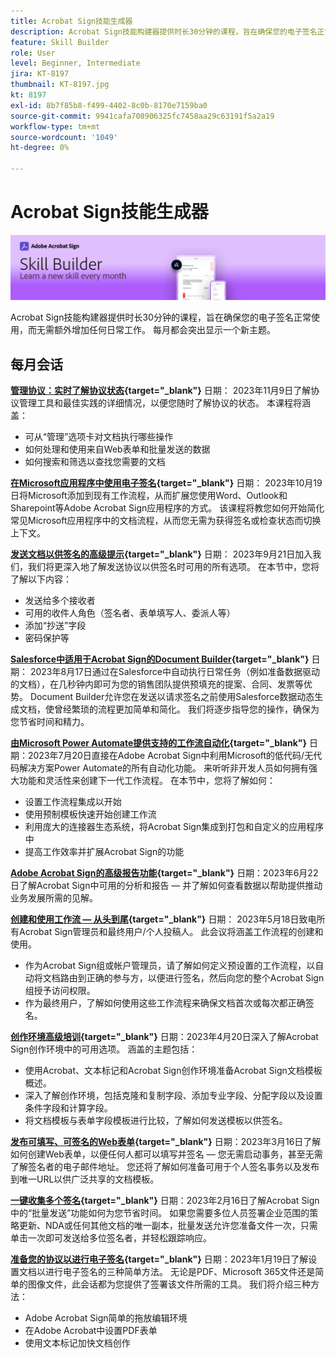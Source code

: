 ```yaml
---
title: Acrobat Sign技能生成器
description: Acrobat Sign技能构建器提供时长30分钟的课程，旨在确保您的电子签名正常使用，而不会增加任何额外的工作量
feature: Skill Builder
role: User
level: Beginner, Intermediate
jira: KT-8197
thumbnail: KT-8197.jpg
kt: 8197
exl-id: 8b7f85b8-f499-4402-8c0b-8170e7159ba0
source-git-commit: 9941cafa708906325fc7458aa29c63191f5a2a19
workflow-type: tm+mt
source-wordcount: '1049'
ht-degree: 0%

---
```


# Acrobat Sign技能生成器

![技能生成器横幅](../assets/SB_Hero.png)

Acrobat Sign技能构建器提供时长30分钟的课程，旨在确保您的电子签名正常使用，而无需额外增加任何日常工作。 每月都会突出显示一个新主题。

## 每月会话

**[管理协议：实时了解协议状态](https://teamwork.adobe.com/adobe-sign-skill-builder/attendease/networking/experience/aad26d3c-699b-4d99-a272-30bcbfbc1bf2/e1b6dd21-c94a-4c1b-9eeb-abec464e3cbd){target="_blank"}**
日期： 2023年11月9日了解协议管理工具和最佳实践的详细情况，以便您随时了解协议的状态。 本课程将涵盖：

* 可从“管理”选项卡对文档执行哪些操作
* 如何处理和使用来自Web表单和批量发送的数据
* 如何搜索和筛选以查找您需要的文档

**[在Microsoft应用程序中使用电子签名](https://teamwork.adobe.com/adobe-sign-skill-builder/attendease/networking/experience/7c88319e-04b7-4560-aad3-ba288d5cfc76/3bd16192-c4c9-4d66-9b1c-575ddcc3c6bb){target="_blank"}**
日期： 2023年10月19日将Microsoft添加到现有工作流程，从而扩展您使用Word、Outlook和Sharepoint等Adobe Acrobat Sign应用程序的方式。 该课程将教您如何开始简化常见Microsoft应用程序中的文档流程，从而您无需为获得签名或检查状态而切换上下文。

**[发送文档以供签名的高级提示](https://teamwork.adobe.com/adobe-sign-skill-builder/attendease/networking/experience/d326c8ab-3173-4c95-9e5a-0afeff4ce006/4bae4b11-516b-4e50-8f10-d116538fd710){target="_blank"}**
日期： 2023年9月21日加入我们，我们将更深入地了解发送协议以供签名时可用的所有选项。 在本节中，您将了解以下内容：

* 发送给多个接收者
* 可用的收件人角色（签名者、表单填写人、委派人等）
* 添加“抄送”字段
* 密码保护等

**[Salesforce中适用于Acrobat Sign的Document Builder](https://teamwork.adobe.com/adobe-sign-skill-builder/attendease/networking/experience/4c4e8632-ba24-445f-a567-a9e76429bdf5/0a2f68ed-9a21-4911-9e38-15943c0e3f9a){target="_blank"}**
日期： 2023年8月17日通过在Salesforce中自动执行日常任务（例如准备数据驱动的文档），在几秒钟内即可为您的销售团队提供预填充的提案、合同、发票等优势。 Document Builder允许您在发送以请求签名之前使用Salesforce数据动态生成文档，使曾经繁琐的流程更加简单和简化。 我们将逐步指导您的操作，确保为您节省时间和精力。

**[由Microsoft Power Automate提供支持的工作流自动化](https://teamwork.adobe.com/adobe-sign-skill-builder/attendease/networking/experience/8409ba8b-e4ee-4e99-80cc-33902027b80e/307d147e-4b85-4330-81af-5929f0dc5ae4){target="_blank"}**
日期：2023年7月20日直接在Adobe Acrobat Sign中利用Microsoft的低代码/无代码解决方案Power Automate的所有自动化功能。 来听听非开发人员如何拥有强大功能和灵活性来创建下一代工作流程。 在本节中，您将了解如何：

* 设置工作流程集成以开始
* 使用预制模板快速开始创建工作流
* 利用庞大的连接器生态系统，将Acrobat Sign集成到打包和自定义的应用程序中
* 提高工作效率并扩展Acrobat Sign的功能

**[Adobe Acrobat Sign的高级报告功能](https://adobe-sign-skill-builder.joinus.adobeevents.com/attendease/networking/experience/fa28b18d-ab38-47d4-8ae8-3e0161550bd3/60081eb2-f8a3-45b6-9d75-4f3a53b4c53a){target="_blank"}**
日期：2023年6月22日了解Acrobat Sign中可用的分析和报告 — 并了解如何查看数据以帮助提供推动业务发展所需的见解。

**[创建和使用工作流 — 从头到尾](https://teamwork.adobe.com/adobe-sign-skill-builder/attendease/networking/experience/0fc7ccc5-eb36-47f0-a0d3-1fa3648c8fcf/42a9bbad-0a54-4c8c-8002-597d549600fe){target="_blank"}**
日期： 2023年5月18日致电所有Acrobat Sign管理员和最终用户/个人投稿人。 此会议将涵盖工作流程的创建和使用。

* 作为Acrobat Sign组或帐户管理员，请了解如何定义预设置的工作流程，以自动将文档路由到正确的参与方，以便进行签名，然后向您的整个Acrobat Sign组授予访问权限。
* 作为最终用户，了解如何使用这些工作流程来确保文档首次或每次都正确签名。

**[创作环境高级培训](https://adobe-sign-skill-builder.joinus.adobeevents.com/attendease/networking/experience/30c06b3c-60f7-4293-9cd2-2544104d9140/85ffced9-7613-4382-b3a3-43ba227af5ba){target="_blank"}**
日期：2023年4月20日深入了解Acrobat Sign创作环境中的可用选项。 涵盖的主题包括：

* 使用Acrobat、文本标记和Acrobat Sign创作环境准备Acrobat Sign文档模板概述。
* 深入了解创作环境，包括克隆和复制字段、添加专业字段、分配字段以及设置条件字段和计算字段。
* 将文档模板与表单字段模板进行比较，了解如何发送模板以供签名。

**[发布可填写、可签名的Web表单](https://adobe-sign-skill-builder.joinus.adobeevents.com/attendease/networking/experience/265580bf-245a-4751-9b51-c6877192d13a/9ae41cae-a53e-4b71-a748-2df0ee2e14c8){target="_blank"}**
日期：2023年3月16日了解如何创建Web表单，以便任何人都可以填写并签名 — 您无需启动事务，甚至无需了解签名者的电子邮件地址。 您还将了解如何准备可用于个人签名事务以及发布到唯一URL以供广泛共享的文档模板。

**[一键收集多个签名](https://adobe-sign-skill-builder.joinus.adobeevents.com/attendease/networking/experience/552e5165-8762-4c73-9d41-8215d48a62cc/9d88acde-96fa-4d83-89e3-1296b94f4d90){target="_blank"}**
日期：2023年2月16日了解Acrobat Sign中的“批量发送”功能如何为您节省时间。 如果您需要多位人员签署企业范围的策略更新、NDA或任何其他文档的唯一副本，批量发送允许您准备文件一次，只需单击一次即可发送给多位签名者，并轻松跟踪响应。

**[准备您的协议以进行电子签名](https://adobe-sign-skill-builder.joinus.adobeevents.com/attendease/networking/experience/c08f6e7e-2ced-48b8-8245-548302fe2df3/15f504a9-3420-4372-83c8-168115f15cbb){target="_blank"}**
日期：2023年1月19日了解设置文档以进行电子签名的三种简单方法。 无论是PDF、Microsoft 365文件还是简单的图像文件，此会话都为您提供了签署该文件所需的工具。 我们将介绍三种方法：

* Adobe Acrobat Sign简单的拖放编辑环境
* 在Adobe Acrobat中设置PDF表单
* 使用文本标记加快文档创作